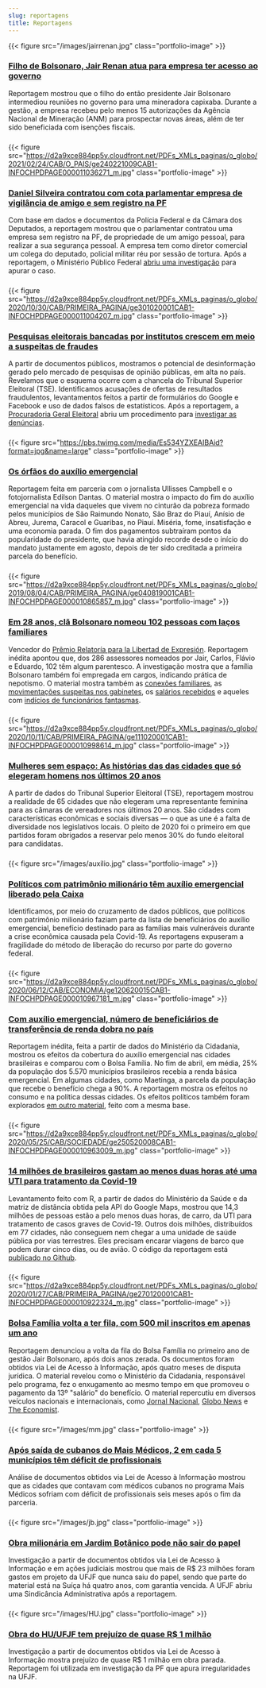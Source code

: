 ```yaml
---
slug: reportagens
title: Reportagens
---
```


{{< figure src="/images/jairrenan.jpg" class="portfolio-image" >}}
### [**Filho de Bolsonaro, Jair Renan atua para empresa ter acesso ao governo**](https://oglobo.globo.com/politica/filho-de-bolsonaro-jair-renan-atua-para-empresa-ter-acesso-ao-governo-24924388)
Reportagem mostrou que o filho do então presidente Jair Bolsonaro intermediou reuniões no governo para uma mineradora capixaba. Durante a gestão, a empresa recebeu pelo menos 15 autorizações da Agência Nacional de Mineração (ANM) para prospectar novas áreas, além de ter sido beneficiada com isenções fiscais. 

###

{{< figure src="https://d2a9xce884pp5y.cloudfront.net/PDFs_XMLs_paginas/o_globo/2021/02/24/CAB/O_PAIS/ge240221009CAB1-INFOCHPDPAGE000011036271_m.jpg" class="portfolio-image" >}}
### [**Daniel Silveira contratou com cota parlamentar empresa de vigilância de amigo e sem registro na PF**](https://oglobo.globo.com/politica/daniel-silveira-contratou-com-cota-parlamentar-empresa-de-vigilancia-de-amigo-sem-registro-na-pf-24894442)
Com base em dados e documentos da Polícia Federal e da Câmara dos Deputados, a reportagem mostrou que o parlamentar contratou uma empresa sem registro na PF, de propriedade de um amigo pessoal, para realizar a sua segurança pessoal. A empresa tem como diretor comercial um colega do deputado, policial militar réu por sessão de tortura. Após a reportagem, o Ministério Público Federal [abriu uma investigação](https://blogs.oglobo.globo.com/lauro-jardim/post/paga-com-dinheiro-vivo-seguranca-privada-de-daniel-silveira-e-investigada.html) para apurar o caso.

###

{{< figure src="https://d2a9xce884pp5y.cloudfront.net/PDFs_XMLs_paginas/o_globo/2020/10/30/CAB/PRIMEIRA_PAGINA/ge301020001CAB1-INFOCHPDPAGE000011004207_m.jpg" class="portfolio-image" >}}
### [**Pesquisas eleitorais bancadas por institutos crescem em meio a suspeitas de fraudes**](https://oglobo.globo.com/brasil/eleicoes-2020/pesquisas-eleitorais-bancadas-por-institutos-crescem-em-meio-suspeitas-de-fraudes-conheca-as-historias-24719935)  
A partir de documentos públicos, mostramos o potencial de desinformação gerado pelo mercado de pesquisas de opinião públicas, em alta no país. Revelamos que o esquema ocorre com a chancela do Tribunal Superior Eleitoral (TSE). Identificamos acusações de ofertas de resultados fraudulentos, levantamentos feitos a partir de formulários do Google e Facebook e uso de dados falsos de estatísticos. Após a reportagem, a [Procuradoria Geral Eleitoral](https://oglobo.globo.com/brasil/eleicoes-2020/mp-eleitoral-vai-apurar-indicios-de-fraudes-em-pesquisas-eleitorais-bancadas-por-institutos-24727419) abriu um procedimento para [investigar as denúncias](https://oglobo.globo.com/brasil/eleicoes-2020/mp-de-goias-faz-operacao-contra-empresa-suspeita-de-produzir-divulgar-pesquisas-fraudulentas-24730304).

###

{{< figure src="https://pbs.twimg.com/media/Es534YZXEAIBAid?format=jpg&name=large" class="portfolio-image" >}}
### [**Os órfãos do auxílio emergencial**](https://oglobo.globo.com/epoca/brasil/os-orfaos-do-auxilio-emergencial-1-24859740)
Reportagem feita em parceria com o jornalista Ullisses Campbell e o fotojornalista Edilson Dantas. O material mostra o impacto do fim do auxílio emergencial na vida daqueles que vivem no cinturão da pobreza formado pelos municípios de São Raimundo Nonato, São Braz do Piauí, Anísio de Abreu, Jurema, Caracol e Guaribas, no Piauí. Miséria, fome, insatisfação e uma economia parada. O fim dos pagamentos subtraíram pontos da popularidade do presidente, que havia atingido recorde desde o início do mandato justamente em agosto, depois de ter sido creditada a primeira parcela do benefício.

###

{{< figure src="https://d2a9xce884pp5y.cloudfront.net/PDFs_XMLs_paginas/o_globo/2019/08/04/CAB/PRIMEIRA_PAGINA/ge040819001CAB1-INFOCHPDPAGE000010865857_m.jpg" class="portfolio-image" >}}
### [**Em 28 anos, clã Bolsonaro nomeou 102 pessoas com laços familiares**](https://oglobo.globo.com/brasil/em-28-anos-cla-bolsonaro-nomeou-102-pessoas-com-lacos-familiares-23837445)  
Vencedor do [Prêmio Relatoría para la Libertad de Expresión](https://oglobo.globo.com/brasil/o-globo-revista-epoca-vencem-premio-rele-2019-24073394). Reportagem inédita apontou que, dos 286 assessores nomeados por Jair, Carlos, Flávio e Eduardo, 102 têm algum parentesco. A investigação mostra que a família Bolsonaro também foi empregada em cargos, indicando prática de nepotismo. O material mostra também as [conexões familiares](https://infograficos.oglobo.globo.com/brasil/os-lacos-familiares-do-cla-bolsonaro.html), as [movimentações suspeitas nos gabinetes](https://epoca.globo.com/brasil/salarios-de-assessores-da-familia-bolsonaro-oscilavam-com-frequencia-23867309), os [salários recebidos](https://epoca.globo.com/brasil/integrantes-das-32-familias-que-assessoram-clabolsonaro-receberam-65-milhoes-desde-1991-23864535) e aqueles com [indícios de funcionários fantasmas](https://oglobo.globo.com/brasil/dos-286-funcionarios-do-cla-bolsonaro-13-tem-indicios-de-que-nao-trabalhavam-23854658).


###
{{< figure src="https://d2a9xce884pp5y.cloudfront.net/PDFs_XMLs_paginas/o_globo/2020/10/11/CAB/PRIMEIRA_PAGINA/ge111020001CAB1-INFOCHPDPAGE000010998614_m.jpg" class="portfolio-image" >}}

### [**Mulheres sem espaço: As histórias das das cidades que só elegeram homens nos últimos 20 anos**](https://oglobo.globo.com/brasil/celina/mulheres-sem-espaco-na-politica-conheca-as-cidades-que-so-elegem-homens-24687569)  
A partir de dados do Tribunal Superior Eleitoral (TSE), reportagem mostrou a realidade de 65 cidades que não elegeram uma representante feminina para as câmaras de vereadores nos últimos 20 anos. São cidades com características econômicas e sociais diversas — o que as une é a falta de diversidade nos legislativos locais. O pleito de 2020 foi o primeiro em que partidos foram obrigados a reservar pelo menos 30% do fundo eleitoral para candidatas.

###
{{< figure src="/images/auxilio.jpg" class="portfolio-image" >}}
### [**Políticos com patrimônio milionário têm auxílio emergencial liberado pela Caixa**](https://oglobo.globo.com/economia/politicos-com-patrimonio-milionario-tem-auxilio-emergencial-liberado-pela-caixa-24504650)  
Identificamos, por meio do cruzamento de dados públicos, que políticos com patrimônio milionário faziam parte da lista de beneficiários do auxílio emergencial, benefício destinado para as famílias mais vulneráveis durante a crise econômica causada pela Covid-19. As reportagens expuseram a fragilidade do método de liberação do recurso por parte do governo federal. 

###

{{< figure src="https://d2a9xce884pp5y.cloudfront.net/PDFs_XMLs_paginas/o_globo/2020/06/12/CAB/ECONOMIA/ge120620015CAB1-INFOCHPDPAGE000010967181_m.jpg" class="portfolio-image" >}}
### [**Com auxílio emergencial, número de beneficiários de transferência de renda dobra no país**](https://oglobo.globo.com/economia/com-auxilio-emergencial-numero-de-beneficiarios-de-transferencia-de-renda-dobra-no-pais-24475483)  
Reportagem inédita, feita a partir de dados do Ministério da Cidadania, mostrou os efeitos da cobertura do auxílio emergencial nas cidades brasileiras e comparou com o Bolsa Família. No fim de abril, em média, 25% da população dos 5.570 municípios brasileiros recebia a renda básica emergencial. Em algumas cidades, como Maetinga, a parcela da população que recebe o benefício chega a 90%. A reportagem mostra os efeitos no consumo e na política dessas cidades. Os efeitos políticos também foram explorados [em outro material](https://oglobo.globo.com/brasil/nas-cidades-onde-auxilio-emergencial-tem-mais-impacto-presidente-teve-menos-votos-em-2018-24502846), feito com a mesma base.

###

{{< figure src="https://d2a9xce884pp5y.cloudfront.net/PDFs_XMLs_paginas/o_globo/2020/05/25/CAB/SOCIEDADE/ge250520008CAB1-INFOCHPDPAGE000010963009_m.jpg" class="portfolio-image" >}}
### [**14 milhões de brasileiros gastam ao menos duas horas até uma UTI para tratamento da Covid-19**](https://oglobo.globo.com/sociedade/mais-de-14-milhoes-de-brasileiros-gastam-ao-menos-duas-horas-ate-uma-uti-para-tratamento-da-covid-19-24442488)  
Levantamento feito com R, a partir de dados do Ministério da Saúde e da matriz de distância obtida pela API do Google Maps, mostrou que 14,3 milhões de pessoas estão a pelo menos duas horas, de carro, da UTI para tratamento de casos graves de Covid-19. Outros dois milhões, distribuídos em 77 cidades, não conseguem nem chegar a uma unidade de saúde pública por vias terrestres. Eles precisam encarar viagens de barco que podem durar cinco dias, ou de avião. O código da reportagem está [publicado no Github](https://github.com/pedrocapetti/distancia_uti).

###

{{< figure src="https://d2a9xce884pp5y.cloudfront.net/PDFs_XMLs_paginas/o_globo/2020/01/27/CAB/PRIMEIRA_PAGINA/ge270120001CAB1-INFOCHPDPAGE000010922324_m.jpg" class="portfolio-image" >}}
### [**Bolsa Família volta a ter fila, com 500 mil inscritos em apenas um ano**](https://oglobo.globo.com/economia/bolsa-familia-volta-ter-fila-com-500-mil-inscritos-em-apenas-um-ano-24212714)  
Reportagem denunciou a volta da fila do Bolsa Família no primeiro ano de gestão Jair Bolsonaro, após dois anos zerada. Os documentos foram obtidos via Lei de Acesso à Informação, após quatro meses de disputa jurídica. O material revelou como o Ministério da Cidadania, responsável pelo programa, fez o enxugamento ao mesmo tempo em que promoveu o pagamento da 13º "salário" do benefício. O material repercutiu em diversos veículos nacionais e internacionais, como [Jornal Nacional](https://g1.globo.com/jornal-nacional/noticia/2020/01/27/fila-para-obter-o-bolsa-familia-ja-chega-a-quase-500-mil-pessoas.ghtml), [Globo News](http://g1.globo.com/globo-news/videos/v/fila-para-obter-beneficio-do-bolsa-familia-chega-a-quase-500-mil-pessoas-entenda/8271292/) e [The Economist](https://www.economist.com/the-americas/2020/01/30/bolsa-familia-brazils-admired-anti-poverty-programme-is-flailing).

###

{{< figure src="/images/mm.jpg" class="portfolio-image" >}}
### [**Após saída de cubanos do Mais Médicos, 2 em cada 5 municípios têm déficit de profissionais**](https://oglobo.globo.com/brasil/mais-medicos-apos-saida-de-cubanos-42-das-cidades-tem-vagas-abertas-23694511)  
Análise de documentos obtidos via Lei de Acesso à Informação mostrou que as cidades que contavam com médicos cubanos no programa Mais Médicos sofriam com déficit de profissionais seis meses após o fim da parceria.

###

{{< figure src="/images/jb.jpg" class="portfolio-image" >}}
### [**Obra milionária em Jardim Botânico pode não sair do papel**](https://tribunademinas.com.br/noticias/cidade/29-07-2018/obra-milionaria-em-jardim-botanico-pode-nao-sair-do-papel.html)  
Investigação a partir de documentos obtidos via Lei de Acesso à Informação e em ações judiciais mostrou que mais de R$ 23 milhões foram gastos em projeto da UFJF que nunca saiu do papel, sendo que parte do material está na Suíça há quatro anos, com garantia vencida. A UFJF abriu uma Sindicância Administrativa após a reportagem.

###

{{< figure src="/images/HU.jpg" class="portfolio-image" >}}
### [**Obra do HU/UFJF tem prejuízo de quase R$ 1 milhão**](https://tribunademinas.com.br/noticias/cidade/23-02-2018/obra-do-huufjf-tem-prejuizo-de-quase-r-1-milhao.html)    
Investigação a partir de documentos obtidos via Lei de Acesso à Informação mostra prejuízo de quase R$ 1 milhão em obra parada. Reportagem foi utilizada em investigação da PF que apura irregularidades na UFJF.
